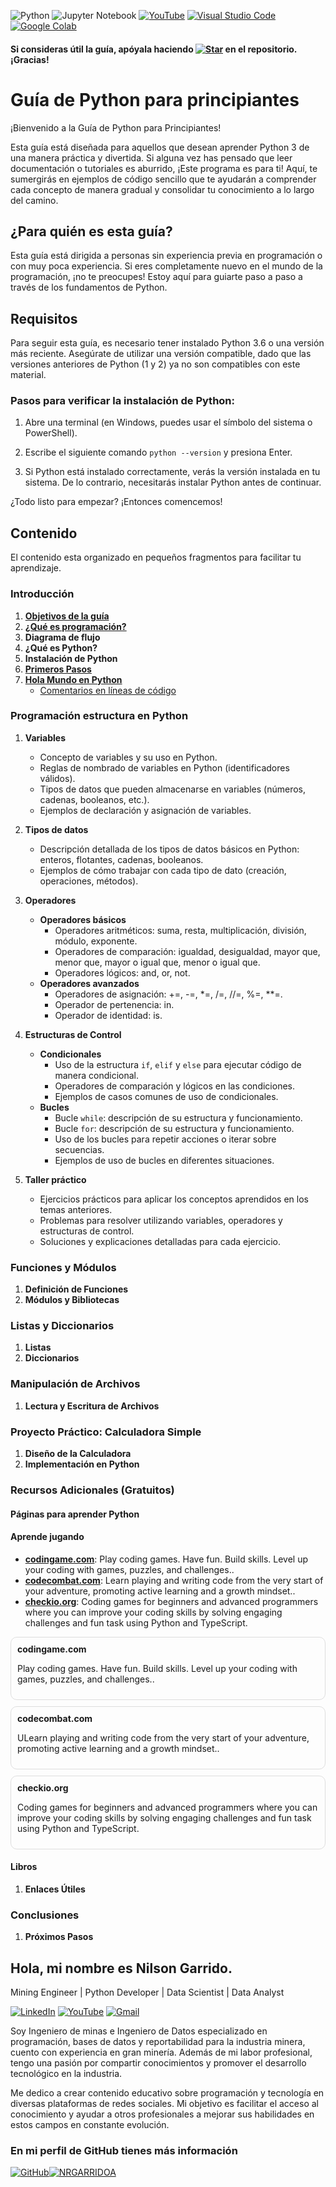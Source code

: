 ![Python](https://img.shields.io/badge/Python-3776AB?style=for-the-badge&logo=python&logoColor=white)
![Jupyter Notebook](https://img.shields.io/badge/Jupyter%20Notebook-F37626?style=for-the-badge&logo=jupyter&logoColor=white)
[![YouTube](https://img.shields.io/badge/YouTube-FF0000?style=for-the-badge&logo=youtube&logoColor=white)](https://www.youtube.com/)
[![Visual Studio Code](https://img.shields.io/badge/Visual%20Studio%20Code-white?style=for-the-badge&logo=visual-studio-code&logoColor=blue)](https://code.visualstudio.com/)
[![Google Colab](https://img.shields.io/badge/Google%20Colab-FF6F00?style=for-the-badge&logo=google-colab&logoColor=white)](https://colab.research.google.com/)


#### Si consideras útil la guía, apóyala haciendo [![Star](https://img.shields.io/github/stars/nrgarridoa/hello-python?style=social)](https://github.com/nrgarridoa/hello-python) en el repositorio. ¡Gracias! ####

# Guía de Python para principiantes

¡Bienvenido a la Guía de Python para Principiantes!

Esta guía está diseñada para aquellos que desean aprender Python 3 de una manera práctica y divertida. Si alguna vez has pensado que leer documentación o tutoriales es aburrido, ¡Este programa es para ti! Aquí, te sumergirás en ejemplos de código sencillo que te ayudarán a comprender cada concepto de manera gradual y consolidar tu conocimiento a lo largo del camino.


## ¿Para quién es esta guía?

Esta guía está dirigida a personas sin experiencia previa en programación o con muy poca experiencia. Si eres completamente nuevo en el mundo de la programación, ¡no te preocupes! Estoy aquí para guiarte paso a paso a través de los fundamentos de Python.

## Requisitos

Para seguir esta guía, es necesario tener instalado Python 3.6 o una versión más reciente. Asegúrate de utilizar una versión compatible, dado que las versiones anteriores de Python (1 y 2) ya no son compatibles con este material.

### Pasos para verificar la instalación de Python:
1. Abre una terminal (en Windows, puedes usar el símbolo del sistema o PowerShell).

2. Escribe el siguiente comando `python --version` y presiona Enter.

3. Si Python está instalado correctamente, verás la versión instalada en tu sistema. De lo contrario, necesitarás instalar Python antes de continuar.

¿Todo listo para empezar? ¡Entonces comencemos!



## Contenido
El contenido esta organizado en pequeños fragmentos para facilitar tu aprendizaje.

### Introducción
1. [**Objetivos de la guía**](objetivos.md)
2. [**¿Qué es programación?**](programacion.md)
3. **Diagrama de flujo**
4. **¿Qué es Python?**
5. **Instalación de Python**
6. [**Primeros Pasos**](primeros_pasos.md)
7. [**Hola Mundo en Python**](https://drive.google.com/file/d/1zfZFBlomgxy9A3UmAWai60g0A10lYCeK/view?usp=drive_link)
   - [Comentarios en líneas de código](https://drive.google.com/file/d/1rtzM2JgOZBxaFA03Ziv-hgDBIvA5WRic/view?usp=drive_link)

### Programación estructura en Python

1. **Variables**
   - Concepto de variables y su uso en Python.
   - Reglas de nombrado de variables en Python (identificadores válidos).
   - Tipos de datos que pueden almacenarse en variables (números, cadenas, booleanos, etc.).
   - Ejemplos de declaración y asignación de variables.

2. **Tipos de datos**
   - Descripción detallada de los tipos de datos básicos en Python: enteros, flotantes, cadenas, booleanos.
   - Ejemplos de cómo trabajar con cada tipo de dato (creación, operaciones, métodos).

3. **Operadores**
   - **Operadores básicos**
     - Operadores aritméticos: suma, resta, multiplicación, división, módulo, exponente.
     - Operadores de comparación: igualdad, desigualdad, mayor que, menor que, mayor o igual que, menor o igual que.
     - Operadores lógicos: and, or, not.
   - **Operadores avanzados**
     - Operadores de asignación: +=, -=, *=, /=, //=, %=, **=.
     - Operador de pertenencia: in.
     - Operador de identidad: is.

4. **Estructuras de Control**
   - **Condicionales**
     - Uso de la estructura `if`, `elif` y `else` para ejecutar código de manera condicional.
     - Operadores de comparación y lógicos en las condiciones.
     - Ejemplos de casos comunes de uso de condicionales.
   - **Bucles**
     - Bucle `while`: descripción de su estructura y funcionamiento.
     - Bucle `for`: descripción de su estructura y funcionamiento.
     - Uso de los bucles para repetir acciones o iterar sobre secuencias.
     - Ejemplos de uso de bucles en diferentes situaciones.

5. **Taller práctico**
   - Ejercicios prácticos para aplicar los conceptos aprendidos en los temas anteriores.
   - Problemas para resolver utilizando variables, operadores y estructuras de control.
   - Soluciones y explicaciones detalladas para cada ejercicio.

### Funciones y Módulos
1. **Definición de Funciones**
2. **Módulos y Bibliotecas**

### Listas y Diccionarios
1. **Listas**
2. **Diccionarios**

### Manipulación de Archivos
1. **Lectura y Escritura de Archivos**

### Proyecto Práctico: Calculadora Simple
1. **Diseño de la Calculadora**
2. **Implementación en Python**

### Recursos Adicionales (Gratuitos)
#### Páginas para aprender Python


#### Aprende jugando
- **[codingame.com](https://www.codingame.com/start/)**: Play coding games. Have fun. Build skills. Level up your coding with games, puzzles, and challenges..
- **[codecombat.com](https://codecombat.com/)**: Learn playing and writing code from the very start of your adventure, promoting active learning and a growth mindset..
- **[checkio.org](https://checkio.org/)**: Coding games for beginners and advanced programmers where you can improve your coding skills by solving engaging challenges and fun task using Python and TypeScript.

<div style="border: 1px solid #ddd; border-radius: 10px; padding: 10px; margin: 10px 0;">
  <a href="[https://example1.com](https://www.codingame.com/start/)" style="text-decoration: none;">
    <strong>codingame.com</strong>
  </a>
  <p>Play coding games. Have fun. Build skills. Level up your coding with games, puzzles, and challenges..</p>
</div>

<div style="border: 1px solid #ddd; border-radius: 10px; padding: 10px; margin: 10px 0;">
  <a href="h[ttps://example2.com](https://codecombat.com/)" style="text-decoration: none;">
    <strong>codecombat.com</strong>
  </a>
  <p>ULearn playing and writing code from the very start of your adventure, promoting active learning and a growth mindset..</p>
</div>

<div style="border: 1px solid #ddd; border-radius: 10px; padding: 10px; margin: 10px 0;">
  <a href="[https://example3.com](https://checkio.org/)" style="text-decoration: none;">
    <strong>checkio.org</strong>
  </a>
  <p>Coding games for beginners and advanced programmers where you can improve your coding skills by solving engaging challenges and fun task using Python and TypeScript.</p>
</div>

#### Libros


1. **Enlaces Útiles**

### Conclusiones
1. **Próximos Pasos**

## Hola, mi nombre es Nilson Garrido.
Mining Engineer | Python Developer | Data Scientist | Data Analyst

[![LinkedIn](https://img.shields.io/badge/LinkedIn-blue?style=for-the-badge&logo=linkedin&logoColor=white)](https://www.linkedin.com/in/nrgarridoa/)
[![YouTube](https://img.shields.io/badge/YouTube-FF0000?style=for-the-badge&logo=youtube&logoColor=white)](https://www.youtube.com/@nrgarridoa)
[![Gmail](https://img.shields.io/badge/Gmail-D14836?style=for-the-badge&logo=gmail&logoColor=white)](mailto:nrgarridoa@gmail.com)


Soy Ingeniero de minas e Ingeniero de Datos especializado en programación, bases de datos y reportabilidad para la industria minera, cuento con experiencia en gran minería. Además de mi labor profesional, tengo una pasión por compartir conocimientos y promover el desarrollo tecnológico en la industria.

Me dedico a crear contenido educativo sobre programación y tecnología en diversas plataformas de redes sociales. Mi objetivo es facilitar el acceso al conocimiento y ayudar a otros profesionales a mejorar sus habilidades en estos campos en constante evolución.

### En mi perfil de GitHub tienes más información
[![GitHub](https://img.shields.io/badge/GitHub-black?style=for-the-badge&logo=github&logoColor=white)](https://github.com/nrgarridoa)[![NRGARRIDOA](https://img.shields.io/badge/NRGARRIDOA-blue?style=for-the-badge)](https://github.com/nrgarrido)








